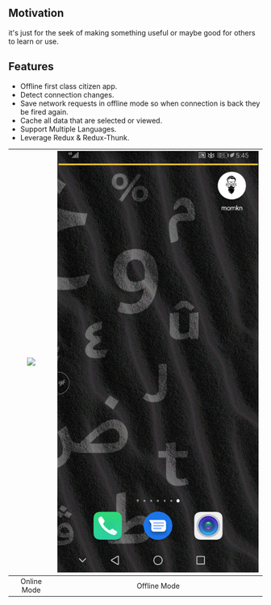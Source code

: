 ## Motivation
it's just for the seek of making something useful or maybe good for others to learn or use.

## Features
- Offline first class citizen app.
- Detect connection changes.
- Save network requests in offline mode so when connection is back they be fired again.
- Cache all data that are selected or viewed.
- Support Multiple Languages.
- Leverage Redux & Redux-Thunk.


| [![](https://raw.githubusercontent.com/crackz/momkn-app/master/demo/AutoUpdateContenet.gif)]()  | [![](https://raw.githubusercontent.com/crackz/momkn-app/master/demo/OfflineFirst.gif)]()
|:---:|:---:|
| Online Mode | Offline Mode |
